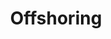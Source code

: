 ---
title: Offshoring
subTitle: Un développeur à partir de 50€ / Jour 
published: true
technology: ["frontend", "design", "scrum"]
coverImage: /images/home/offer/offshoring.png
metaDescription: ["#Python #Java #Php. 1 mois offert."]
subDescription: ""
date: ""
---
